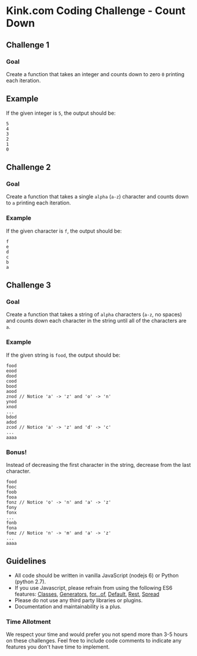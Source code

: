 # Kink.com Coding Challenge - Count Down

## Challenge 1

### Goal
Create a function that takes an integer and counts down to zero `0` printing each iteration.

## Example
If the given integer is `5`, the output should be:

```
5
4
3
2
1
0
```

## Challenge 2

### Goal
Create a function that takes a single `alpha` (`a-z`) character and counts down to `a` printing each iteration.

### Example
If the given character is `f`, the output should be:
```
f
e
d
c
b
a
```

## Challenge 3

### Goal
Create a function that takes a string of `alpha` characters (`a-z`, no spaces) and counts down each character in the string until all of the characters are `a`.

### Example
If the given string is `food`, the output should be:
```
food
eood
dood
cood
bood
aood
znod // Notice 'a' -> 'z' and 'o' -> 'n'
ynod
xnod
...
bdod
adod
zcod // Notice 'a' -> 'z' and 'd' -> 'c'
...
aaaa
```

### Bonus!
Instead of decreasing the first character in the string, decrease from the last character.
```
food
fooc
foob
fooa
fonz // Notice 'o' -> 'n' and 'a' -> 'z'
fony
fonx
...
fonb
fona
fomz // Notice 'n' -> 'm' and 'a' -> 'z'
...
aaaa
```

## Guidelines
- All code should be written in vanilla JavaScript (nodejs 6) or Python (python 2.7).
- If you use Javascript, please refrain from using the following ES6 features: [Classes](https://developer.mozilla.org/en-US/docs/Web/JavaScript/Reference/Classes), [Generators](https://developer.mozilla.org/en-US/docs/Web/JavaScript/Reference/Global_Objects/Generator), [for...of](https://developer.mozilla.org/en-US/docs/Web/JavaScript/Reference/Statements/for...of), [Default](https://developer.mozilla.org/en-US/docs/Web/JavaScript/Reference/Functions/Default_parameters), [Rest](https://developer.mozilla.org/en-US/docs/Web/JavaScript/Reference/Functions/rest_parameters), [Spread](https://developer.mozilla.org/en-US/docs/Web/JavaScript/Reference/Operators/Spread_operator)
- Please do not use any third party libraries or plugins.
- Documentation and maintainability is a plus.

### Time Allotment
We respect your time and would prefer you not spend more than 3-5 hours on these challenges. Feel free to include code comments to indicate any features you don't have time to implement.
